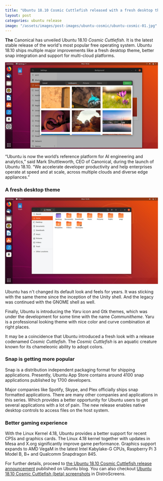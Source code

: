 ```yaml
---
title: "Ubuntu 18.10 Cosmic Cuttlefish released with a fresh desktop theme & improved snap integration"
layout: post
categories: ubuntu release
image: "/assets/images/post-images/ubuntu-cosmic/ubuntu-cosmic-01.jpg"
---
```


**The** Canonical has unveiled Ubuntu 18.10 *Cosmic Cuttlefish*. It is the latest stable release of the world's most popular free operating system. Ubuntu 18.10 ships multiple major improvements like a fresh desktop theme, better snap integration and support for multi-cloud platforms.

![Ubuntu Cosmic Cuttlefish preview](/assets/images/post-images/ubuntu-cosmic/ubuntu-cosmic-01.jpg)

“Ubuntu is now the world’s reference platform for AI engineering and analytics,” said Mark Shuttleworth, CEO of Canonical, during the launch of Ubuntu 18.10. “We accelerate developer productivity and help enterprises operate at speed and at scale, across multiple clouds and diverse edge appliances.”

### A fresh desktop theme

![Nautilus in Ubuntu Cosmic](/assets/images/post-images/ubuntu-cosmic/ubuntu-cosmic-02.jpg)

Ubuntu has n't changed its default look and feels for years. It was sticking with the same theme since the inception of the Unity shell. And the legacy was continued with the GNOME shell as well.

Finally, Ubuntu is introducing the *Yaru* icon and Gtk themes, which was under the development for some time with the name *Communitheme*. Yaru is a professional looking theme with nice color and curve combination at right places.

It may be a coincidence that Ubuntu introduced a fresh look with a release codenamed *Cosmic Cuttlefish*. The *Cosmic Cuttlefish* is an aquatic creature known for its chameleonic ability to adopt colors.

### Snap is getting more popular
Snap is a distribution independent packaging format for shipping applications. Presently, Ubuntu App Store contains around 4100 snap applications published by 1700 developers.

Major companies like Spotify, Skype, and Plex officially ships snap formatted applications. There are many other companies and applications in this series. Which provides a better opportunity for Ubuntu users to get several applications with a lot of pain. The new release enables native desktop controls to access files on the host system.

### Better gaming experience
With the Linux Kernel 4.18, Ubuntu provides a better support for recent CPSs and graphics cards. The Linux 4.18 kernel together with updates in Mesa and X.org significantly improve game performance. Graphics support expands to AMD VegaM in the latest Intel Kabylake-G CPUs, Raspberry Pi 3 Model B, B+ and Qualcomm Snapdragon 845.

For further details, proceed to [the Ubuntu 18.10 Cosmic Cuttlefish release announcement](https://blog.ubuntu.com/2018/10/18/ubuntu-18-10multi-cloudnew-desktop-theme-enhanced-snap-integration) published on Ubuntu blog. You can also checkout [Ubuntu 18.10 Cosmic Cuttlefish (beta) screenshots](https://www.distroscreens.com/2018/09/ubuntu-1810-cosmic-cutlet-beta.html) in DistroScreens.
